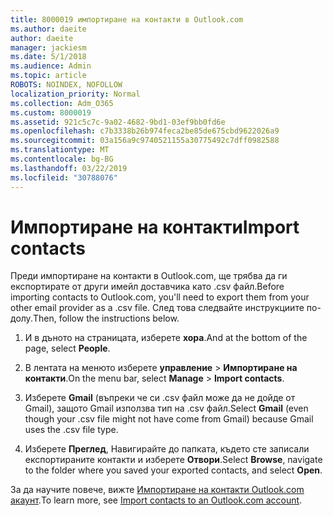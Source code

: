 ```yaml
---
title: 8000019 импортиране на контакти в Outlook.com
ms.author: daeite
author: daeite
manager: jackiesm
ms.date: 5/1/2018
ms.audience: Admin
ms.topic: article
ROBOTS: NOINDEX, NOFOLLOW
localization_priority: Normal
ms.collection: Adm_O365
ms.custom: 8000019
ms.assetid: 921c5c7c-9a02-4682-9bd1-03ef9bb0fd6e
ms.openlocfilehash: c7b3338b26b974feca2be85de675cbd9622026a9
ms.sourcegitcommit: 03a156a9c9740521155a30775492c7dff0982588
ms.translationtype: MT
ms.contentlocale: bg-BG
ms.lasthandoff: 03/22/2019
ms.locfileid: "30788076"
---
```

# <a name="import-contacts"></a><span data-ttu-id="75833-102">Импортиране на контакти</span><span class="sxs-lookup"><span data-stu-id="75833-102">Import contacts</span></span>

<span data-ttu-id="75833-103">Преди импортиране на контакти в Outlook.com, ще трябва да ги експортирате от други имейл доставчика като .csv файл.</span><span class="sxs-lookup"><span data-stu-id="75833-103">Before importing contacts to Outlook.com, you'll need to export them from your other email provider as a .csv file.</span></span> <span data-ttu-id="75833-104">След това следвайте инструкциите по-долу.</span><span class="sxs-lookup"><span data-stu-id="75833-104">Then, follow the instructions below.</span></span>
  
1. <span data-ttu-id="75833-105">И в дъното на страницата, изберете **хора**.</span><span class="sxs-lookup"><span data-stu-id="75833-105">And at the bottom of the page, select **People**.</span></span> 
    
2. <span data-ttu-id="75833-106">В лентата на менюто изберете **управление** \> **Импортиране на контакти**.</span><span class="sxs-lookup"><span data-stu-id="75833-106">On the menu bar, select **Manage** \> **Import contacts**.</span></span> 
    
3. <span data-ttu-id="75833-107">Изберете **Gmail** (въпреки че си .csv файл може да не дойде от Gmail), защото Gmail използва тип на .csv файл.</span><span class="sxs-lookup"><span data-stu-id="75833-107">Select **Gmail** (even though your .csv file might not have come from Gmail) because Gmail uses the .csv file type.</span></span> 
    
4. <span data-ttu-id="75833-108">Изберете **Преглед**, Навигирайте до папката, където сте записали експортираните контакти и изберете **Отвори**.</span><span class="sxs-lookup"><span data-stu-id="75833-108">Select **Browse**, navigate to the folder where you saved your exported contacts, and select **Open**.</span></span> 
    
<span data-ttu-id="75833-109">За да научите повече, вижте [Импортиране на контакти Outlook.com акаунт](https://go.microsoft.com/fwlink/p/?linkid=873136).</span><span class="sxs-lookup"><span data-stu-id="75833-109">To learn more, see [Import contacts to an Outlook.com account](https://go.microsoft.com/fwlink/p/?linkid=873136).</span></span>
  

